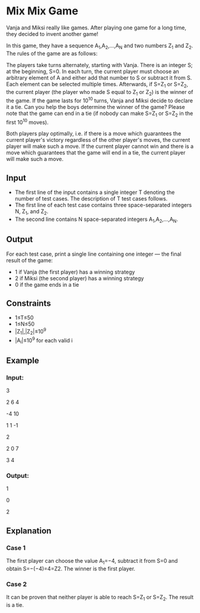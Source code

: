 # Mix Mix Game

Vanja and Miksi really like games. After playing one game for a long time, they decided to invent another game!

In this game, they have a sequence A<sub>1</sub>,A<sub>2</sub>,…,A<sub>N</sub> and two numbers Z<sub>1</sub> and Z<sub>2</sub>. 
The rules of the game are as follows:

The players take turns alternately, starting with Vanja.
There is an integer S; at the beginning, S=0.
In each turn, the current player must choose an arbitrary element of A and either add that number to S or subtract it from S. 
Each element can be selected multiple times.
Afterwards, if S=Z<sub>1</sub> or S=Z<sub>2</sub>, the current player (the player who made S equal to Z<sub>1</sub> or Z<sub>2</sub>) is the winner of the game.
If the game lasts for 10<sup>10</sup> turns, Vanja and Miksi decide to declare it a tie.
Can you help the boys determine the winner of the game? 
Please note that the game can end in a tie (if nobody can make S=Z<sub>1</sub> or S=Z<sub>2</sub> in the first 10<sup>10</sup> moves).

Both players play optimally, i.e. if there is a move which guarantees the current player's victory 
regardless of the other player's moves, the current player will make such a move. 
If the current player cannot win and there is a move which guarantees that the game will end in a tie, the current player will make such a move.

## Input

- The first line of the input contains a single integer T denoting the number of test cases. The description of T test cases follows.
- The first line of each test case contains three space-separated integers N, Z<sub>1</sub>, and Z<sub>2</sub>.
- The second line contains N space-separated integers A<sub>1</sub>,A<sub>2</sub>,…,A<sub>N</sub>.

## Output

For each test case, print a single line containing one integer — the final result of the game:
- 1 if Vanja (the first player) has a winning strategy
- 2 if Miksi (the second player) has a winning strategy
- 0 if the game ends in a tie

## Constraints

- 1≤T≤50
- 1≤N≤50
- |Z<sub>1</sub>|,|Z<sub>2</sub>|≤10<sup>9</sup>
- |A<sub>i</sub>|≤10<sup>9</sup> for each valid i

## Example

### Input:

3

2 6 4

-4 10

1 1 -1

2

2 0 7

3 4

### Output:

1

0

2

## Explanation

### Case 1

The first player can choose the value A<sub>1</sub>=−4, subtract it from S=0 and obtain S=−(−4)=4=Z2. 
The winner is the first player.

### Case 2

It can be proven that neither player is able to reach S=Z<sub>1</sub> or S=Z<sub>2</sub>. 
The result is a tie.
